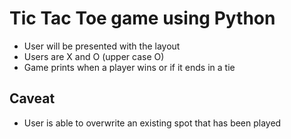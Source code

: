 # Tic Tac Toe game using Python

- User will be presented with the layout
- Users are X and O (upper case O)
- Game prints when a player wins or if it ends in a tie

## Caveat

- User is able to overwrite an existing spot that has been played
